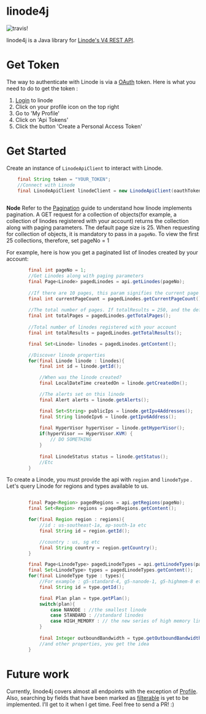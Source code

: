 # linode4j #

![travis!](https://travis-ci.org/ankushs92/linode4j.svg?branch=master "travis")

linode4j is a Java library for [Linode's V4 REST API](https://developers.linode.com/v4). 

# Get Token #

The way to authenticate with Linode is via a [OAuth](https://developers.linode.com/v4/access) token.
Here is what you need to do to get the token :

1. [Login](https://cloud.linode.com/linodes) to linode
2. Click on your profile icon on the top right
3. Go to 'My Profile'
4. Click on 'Api Tokens'
5. Click the button 'Create a Personal Access Token'


# Get Started #

Create an instance of `LinodeApiClient` to interact with Linode.

```java
    final String token = "YOUR_TOKEN";
    //Connect with Linode
    final LinodeApiClient linodeClient = new LinodeApiClient(oauthToken);
    
```

**Node** Refer to the [Pagination](https://developers.linode.com/v4/pagination) guide to understand how linode implements pagination. A GET request for a collection of objects(for example, a collection of linodes registered with your account) returns the collection along with paging parameters.
The default page size is 25. When requesting for collection of objects, it is mandatory to pass in a `pageNo`.
To view the first 25 collections, therefore, set pageNo = 1 
 
For example, here is how you get a paginated list of linodes created by your account:

```java
        final int pageNo = 1;
        //Get Linodes along with paging parameters
        final Page<Linode> pagedLinodes = api.getLinodes(pageNo);
        
        //If there are 10 pages, this param signifies the current page we are on
        final int currentPageCount = pagedLinodes.getCurrentPageCount();
        
        //The total number of pages. If totalResults = 250, and the default value of objects returned by Linode is 25, then totalPages = (250/25) = 10
        final int totalPages = pagedLinodes.getTotalPages();
        
        //Total number of linodes registered with your account
        final int totalResults = pagedLinodes.getTotalResults();

        final Set<Linode> linodes = pagedLinodes.getContent();

        //Discover linode properties
        for(final Linode linode : linodes){
            final int id = linode.getId();

            //When was the linode created?
            final LocalDateTime createdOn = linode.getCreatedOn();

            //The alerts set on this linode
            final Alert alerts = linode.getAlerts();

            final Set<String> publicIps = linode.getIpv4Addresses();
            final String linodeIpv6 = linode.getIpv6Address();
            
            final HyperVisor hyperVisor = linode.getHyperVisor();
            if(hyperVisor == HyperVisor.KVM) {
                // DO SOMETHING
            }
            
            final LinodeStatus status = linode.getStatus();
            //Etc
        }
```

To create a Linode, you must provide the api with `region` and `linodeType` . Let's query Linode for  regions and types available to us.

```java

        final Page<Region> pagedRegions = api.getRegions(pageNo);
        final Set<Region> regions = pagedRegions.getContent();

        for(final Region region : regions){
            //id : us-southeast-1a, ap-south-1a etc
            final String id = region.getId();

            //country : us, sg etc
            final String country = region.getCountry();
        }

        final Page<LinodeType> pagedLinodeTypes = api.getLinodeTypes(pageNo);
        final Set<LinodeType> types = pagedLinodeTypes.getContent();
        for(final LinodeType type : types){
            //For example : g5-standard-4, g5-nanode-1, g5-highmem-8 etc
            final String id = type.getId();

            final Plan plan = type.getPlan();
            switch(plan){
                case NANODE : //the smallest linode
                case STANDARD : //standard linodes
                case HIGH_MEMORY : // the new series of high memory linodes
            }
            
            final Integer outboundBandwidth = type.getOutboundBandwidth();
            //and other properties, you get the idea
        }

```


# Future work #

Currently, linode4j covers almost all endpoints with the exception of [Profile](https://developers.linode.com/v4/reference/profile).
Also, searching by fields that have been marked as [filterable](https://developers.linode.com/v4/filtering) is yet to be implemented.
I'll get to it when I get time. Feel free to send a PR! :)
